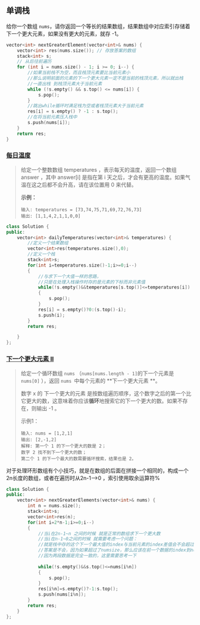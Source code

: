 ## 单调栈

给你一个数组 `nums`，请你返回一个等长的结果数组，结果数组中对应索引存储着下一个更大元素，如果没有更大的元素，就存 -1。

```cpp
vector<int> nextGreaterElement(vector<int>& nums) {
    vector<int> res(nums.size()); // 存放答案的数组
    stack<int> s;
    // 从后往前遍历
    for (int i = nums.size() - 1; i >= 0; i--) {
        //如果当前栈不为空，而且栈顶元素要比当前元素小
        //那么说明前面的元素的下一个更大元素一定不是当前的栈顶元素，所以就出栈
        //一直出栈 到栈顶元素大于当前元素
        while (!s.empty() && s.top() <= nums[i]) {
            s.pop();
        }
        //跳出while循环时满足栈为空或者栈顶元素大于当前元素
        res[i] = s.empty() ? -1 : s.top();
        //在将当前元素压入栈中
        s.push(nums[i]);
    }
    return res;
}
```

### [每日温度](https://leetcode-cn.com/problems/daily-temperatures/)

> 给定一个整数数组 temperatures ，表示每天的温度，返回一个数组 answer ，其中 answer[i] 是指在第 i 天之后，才会有更高的温度。如果气温在这之后都不会升高，请在该位置用 0 来代替。
>
> **示例：**
>
> ```
> 输入: temperatures = [73,74,75,71,69,72,76,73]
> 输出: [1,1,4,2,1,1,0,0]
> ```

```cpp
class Solution {
public:
    vector<int> dailyTemperatures(vector<int>& temperatures) {
        //定义一个结果数组
        vector<int>res(temperatures.size(),0);
        //定义一个栈
        stack<int>s;
        for(int i=temperatures.size()-1;i>=0;i--)
        {
            //与求下一个大值一样的思路，
            //只是在处理入栈操作时存的是元素的下标而非元素值
            while(!s.empty()&&temperatures[s.top()]<=temperatures[i])
            {
                s.pop();
            }
            res[i] = s.empty()?0:(s.top()-i);
            s.push(i);
        }
        return res;

    }
};
```

### [下一个更大元素 II](https://leetcode-cn.com/problems/next-greater-element-ii/)

>给定一个循环数组 `nums`  （` nums[nums.length - 1] `的下一个元素是` nums[0]` ），返回 `nums `中每个元素的 **下一个更大元素 **。
>
>数字 x 的 下一个更大的元素 是按数组遍历顺序，这个数字之后的第一个比它更大的数，这意味着你应该**循环**地搜索它的下一个更大的数。如果不存在，则输出 -1 。
>
>示例1：
>
>```
>输入: nums = [1,2,1]
>输出: [2,-1,2]
>解释: 第一个 1 的下一个更大的数是 2；
>数字 2 找不到下一个更大的数； 
>第二个 1 的下一个最大的数需要循环搜索，结果也是 2。
>```

对于处理环形数组有个小技巧，就是在数组的后面在拼接一个相同的，构成一个2n长度的数组，或者在遍历时从2n-1-->0 ，索引使用取余运算符%

```cpp
class Solution {
public:
    vector<int> nextGreaterElements(vector<int>& nums) {
        int n = nums.size();
        stack<int>s;
        vector<int>res(n);
        for(int i=2*n-1;i>=0;i--)
        {
            //当i在2n-1~n 之间的时候 就是正常的数组求下一个更大数
            //当i在n-1~0之间的时候 就需要考虑一个问题：
            //就是栈中存的这个下一个最大值的index与当前元素的index差值会不会超过numsize？
            //答案是不会，因为如果超过了numsize，那么应该在前一个数据的index到numsize这个区间内就有
            //因为两段数据是完全一致的，这里需要思考一下
         
            while(!s.empty()&&s.top()<=nums[i%n])
            {
                s.pop();
            }
            res[i%n]=s.empty()?-1:s.top();
            s.push(nums[i%n]);
        }
        return res;
    }
};
```

